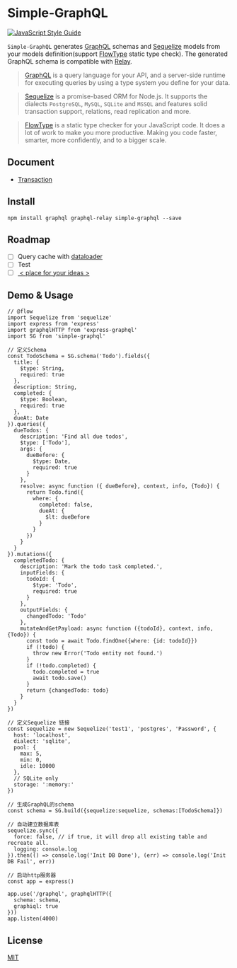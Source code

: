 # Simple-GraphQL

[![JavaScript Style Guide](https://img.shields.io/badge/code_style-standard-brightgreen.svg)](https://standardjs.com)

`Simple-GraphQL` generates [GraphQL](https://github.com/graphql/graphql-js) schemas and [Sequelize](http://docs.sequelizejs.com/en/v3/) models from your models definition(support [FlowType](https://flow.org/) static type check). The generated GraphQL schema is compatible with [Relay](https://facebook.github.io/relay/).

>[GraphQL](https://github.com/graphql/graphql-js) is a query language for your API, and a server-side runtime for executing queries by using a type system you define for your data. 

>[Sequelize](http://docs.sequelizejs.com/en/v3/) is a promise-based ORM for Node.js. It supports the dialects `PostgreSQL`, `MySQL`, `SQLite` and `MSSQL` and features solid transaction support, relations, read replication and more.

>[FlowType](https://flow.org/) is a static type checker for your JavaScript code. It does a lot of work to make you more productive. Making you code faster, smarter, more confidently, and to a bigger scale.

## Document

-   [Transaction](https://github.com/logerzhu/simple-graphql/wiki/Transaction)

## Install

```shell
npm install graphql graphql-relay simple-graphql --save
```

## Roadmap
  - [ ] Query cache with [dataloader](https://github.com/facebook/dataloader)
  - [ ] Test
  - [ ] [ < place for your ideas > ](https://github.com/logerzhu/simple-graphql/issues/new)

## Demo & Usage
```
// @flow
import Sequelize from 'sequelize'
import express from 'express'
import graphqlHTTP from 'express-graphql'
import SG from 'simple-graphql'

// 定义Schema
const TodoSchema = SG.schema('Todo').fields({
  title: {
    $type: String,
    required: true
  },
  description: String,
  completed: {
    $type: Boolean,
    required: true
  },
  dueAt: Date
}).queries({
  dueTodos: {
    description: 'Find all due todos',
    $type: ['Todo'],
    args: {
      dueBefore: {
        $type: Date,
        required: true
      }
    },
    resolve: async function ({ dueBefore}, context, info, {Todo}) {
      return Todo.find({
        where: {
          completed: false,
          dueAt: {
            $lt: dueBefore
          }
        }
      })
    }
  }
}).mutations({
  completedTodo: {
    description: 'Mark the todo task completed.',
    inputFields: {
      todoId: {
        $type: 'Todo',
        required: true
      }
    },
    outputFields: {
      changedTodo: 'Todo'
    },
    mutateAndGetPayload: async function ({todoId}, context, info, {Todo}) {
      const todo = await Todo.findOne({where: {id: todoId}})
      if (!todo) {
        throw new Error('Todo entity not found.')
      }
      if (!todo.completed) {
        todo.completed = true
        await todo.save()
      }
      return {changedTodo: todo}
    }
  }
})

// 定义Sequelize 链接
const sequelize = new Sequelize('test1', 'postgres', 'Password', {
  host: 'localhost',
  dialect: 'sqlite',
  pool: {
    max: 5,
    min: 0,
    idle: 10000
  },
  // SQLite only
  storage: ':memory:'
})

// 生成GraphQL的schema
const schema = SG.build({sequelize:sequelize, schemas:[TodoSchema]})

// 自动建立数据库表
sequelize.sync({
  force: false, // if true, it will drop all existing table and recreate all.
  logging: console.log
}).then(() => console.log('Init DB Done'), (err) => console.log('Init DB Fail', err))

// 启动http服务器
const app = express()

app.use('/graphql', graphqlHTTP({
  schema: schema,
  graphiql: true
}))
app.listen(4000)

```

## License

[MIT](https://github.com/logerzhu/simple-graphql/blob/master/LICENSE)
